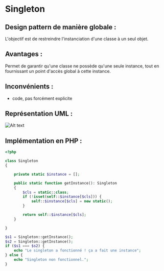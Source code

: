 # Singleton

## Design pattern de manière globale :
L'objectif est de restreindre l'instanciation d'une classe à un seul objet.

## Avantages :
Permet de garantir qu'une classe ne possède qu'une seule instance, tout en fournissant un point d'accès global à cette instance.

## Inconvénients : 
+ code, pas forcément explicite

## Représentation UML : 
![Alt text](https://media.discordapp.net/attachments/884824217110061117/1195359425448390697/image.png?ex=65b3b437&is=65a13f37&hm=2d6c59e1667f772efb86d49f8965678bc078030458c8752a9752e93f0c523ea3&=&format=webp&quality=lossless)

## Implémentation en PHP :

``` php
<?php

class Singleton
{

    private static $instance = [];

    public static function getInstance(): Singleton
    {
        $cls = static::class;
        if (!isset(self::$instance[$cls])) {
            self::$instance[$cls] = new static();
        }

        return self::$instance[$cls];
    }

}

$s1 = Singleton::getInstance();
$s2 = Singleton::getInstance();
if ($s1 === $s2) {
    echo "Le singleton a fonctionné ! ça a fait une instance";
} else {
    echo "Singleton non fonctionnel.";
}
```
